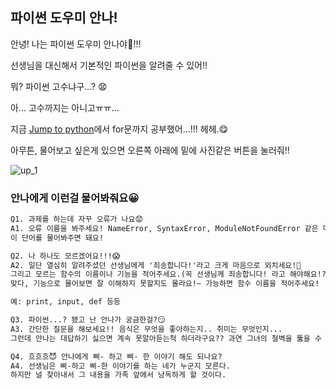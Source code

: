 ## 파이썬 도우미 안나!

안녕! 나는 파이썬 도우미 안나야🥰!!!

선생님을 대신해서 기본적인 파이썬을 알려줄 수 있어!!

뭐? 파이썬 고수냐구...? 😧

아... 고수까지는 아니고ㅠㅠ...

지금 [Jump to python](https://wikidocs.net/book/1)에서 for문까지 공부했어...!!! 헤헤.😋

아무튼, 물어보고 싶은게 있으면 오른쪽 아래에 밑에 사진같은 버튼을 눌러줘!!

![up_1](https://user-images.githubusercontent.com/81683676/119649794-04b36100-be5e-11eb-899a-fa5d97de44cf.png)


### 안나에게 이런걸 물어봐줘요😀
```markdown
Q1. 과제를 하는데 자꾸 오류가 나요😟
A1. 오류 이름을 봐주세요! NameError, SyntaxError, ModuleNotFoundError 같은 메시지가 있어요!
이 단어를 물어봐주면 돼요!
```

```markdown
Q2. 나 하나도 모르겠어요!!!😱
A2. 일단 열심히 알려주셨던 선생님에게 '죄송합니다!'라고 크게 마음으로 외치세요!👺
그리고 모르는 함수의 이름이나 기능을 적어주세요.(꼭 선생님께 죄송합니다! 라고 해야해요!?)
맞다, 기능으로 물어보면 잘 이해하지 못할지도 몰라요!~ 가능하면 함수 이름을 적어주세요!

예: print, input, def 등등
```

```markdown
Q3. 파이썬...? 됐고 난 안나가 궁금한걸?😏
A3. 간단한 질문을 해보세요!! 음식은 무엇을 좋아하는지.. 취미는 무엇인지... 
그런데 안나는 대답하기 싫으면 계속 못알아듣는척 하더라구요?? 과연 그녀의 철벽을 뚫을 수 있을까?!
```

```markdown
Q4. 흐흐흐😈 안나에게 삐- 하고 삐- 한 이야기 해도 되나요?
A4. 선생님은 삐-하고 삐-한 이야기를 하는 네가 누군지 모른다.
하지만 널 찾아내서 그 내용을 가족 앞에서 낭독하게 할 것이다.

```
